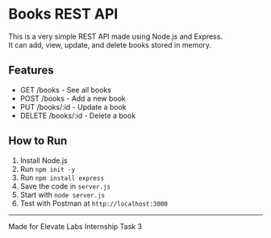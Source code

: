 # Books REST API

This is a very simple REST API made using Node.js and Express.  
It can add, view, update, and delete books stored in memory.

## Features
- GET /books - See all books
- POST /books - Add a new book
- PUT /books/:id - Update a book
- DELETE /books/:id - Delete a book

## How to Run
1. Install Node.js
2. Run `npm init -y`
3. Run `npm install express`
4. Save the code in `server.js`
5. Start with `node server.js`
6. Test with Postman at `http://localhost:3000`

---

Made for Elevate Labs Internship Task 3
